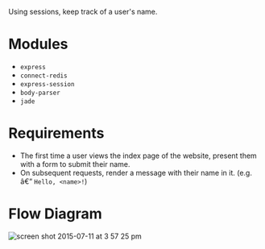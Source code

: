 Using sessions, keep track of a user's name.

# Modules
  - `express`
  - `connect-redis`
  - `express-session`
  - `body-parser`
  - `jade`

# Requirements
  - The first time a user views the index page of the website, present them with a form to submit their name.
  - On subsequent requests, render a message with their name in it. (e.g. â€“ `Hello, <name>!`)

# Flow Diagram
![screen shot 2015-07-11 at 3 57 25 pm](https://cloud.githubusercontent.com/assets/844945/8636051/17b136b0-27e7-11e5-9c64-dd3f8a98e16a.png)